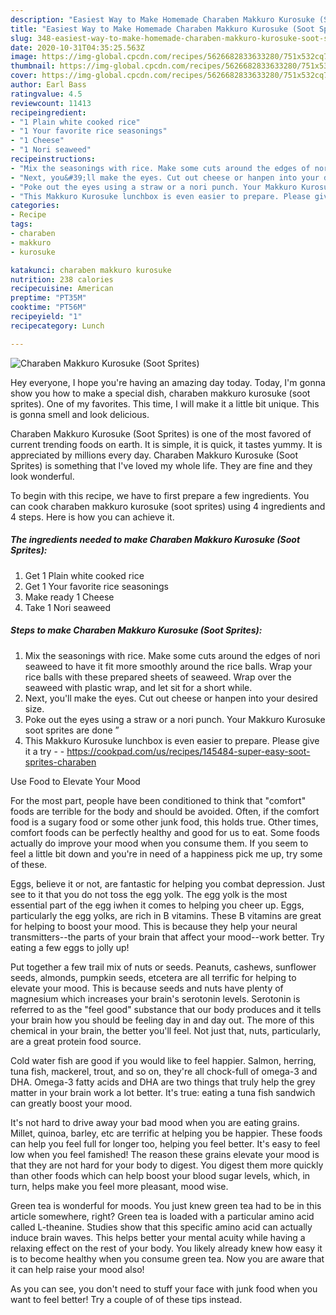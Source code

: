 ```yaml
---
description: "Easiest Way to Make Homemade Charaben Makkuro Kurosuke (Soot Sprites)"
title: "Easiest Way to Make Homemade Charaben Makkuro Kurosuke (Soot Sprites)"
slug: 348-easiest-way-to-make-homemade-charaben-makkuro-kurosuke-soot-sprites
date: 2020-10-31T04:35:25.563Z
image: https://img-global.cpcdn.com/recipes/5626682833633280/751x532cq70/charaben-makkuro-kurosuke-soot-sprites-recipe-main-photo.jpg
thumbnail: https://img-global.cpcdn.com/recipes/5626682833633280/751x532cq70/charaben-makkuro-kurosuke-soot-sprites-recipe-main-photo.jpg
cover: https://img-global.cpcdn.com/recipes/5626682833633280/751x532cq70/charaben-makkuro-kurosuke-soot-sprites-recipe-main-photo.jpg
author: Earl Bass
ratingvalue: 4.5
reviewcount: 11413
recipeingredient:
- "1 Plain white cooked rice"
- "1 Your favorite rice seasonings"
- "1 Cheese"
- "1 Nori seaweed"
recipeinstructions:
- "Mix the seasonings with rice. Make some cuts around the edges of nori seaweed to have it fit more smoothly around the rice balls. Wrap your rice balls with these prepared sheets of seaweed. Wrap over the seaweed with plastic wrap, and let sit for a short while."
- "Next, you&#39;ll make the eyes. Cut out cheese or hanpen into your desired size."
- "Poke out the eyes using a straw or a nori punch. Your Makkuro Kurosuke soot sprites are done ”"
- "This Makkuro Kurosuke lunchbox is even easier to prepare. Please give it a try  https://cookpad.com/us/recipes/145484-super-easy-soot-sprites-charaben"
categories:
- Recipe
tags:
- charaben
- makkuro
- kurosuke

katakunci: charaben makkuro kurosuke 
nutrition: 238 calories
recipecuisine: American
preptime: "PT35M"
cooktime: "PT56M"
recipeyield: "1"
recipecategory: Lunch

---
```



![Charaben Makkuro Kurosuke (Soot Sprites)](https://img-global.cpcdn.com/recipes/5626682833633280/751x532cq70/charaben-makkuro-kurosuke-soot-sprites-recipe-main-photo.jpg)

Hey everyone, I hope you're having an amazing day today. Today, I'm gonna show you how to make a special dish, charaben makkuro kurosuke (soot sprites). One of my favorites. This time, I will make it a little bit unique. This is gonna smell and look delicious.



Charaben Makkuro Kurosuke (Soot Sprites) is one of the most favored of current trending foods on earth. It is simple, it is quick, it tastes yummy. It is appreciated by millions every day. Charaben Makkuro Kurosuke (Soot Sprites) is something that I've loved my whole life. They are fine and they look wonderful.


To begin with this recipe, we have to first prepare a few ingredients. You can cook charaben makkuro kurosuke (soot sprites) using 4 ingredients and 4 steps. Here is how you can achieve it.

<!--inarticleads1-->

##### The ingredients needed to make Charaben Makkuro Kurosuke (Soot Sprites):

1. Get 1 Plain white cooked rice
1. Get 1 Your favorite rice seasonings
1. Make ready 1 Cheese
1. Take 1 Nori seaweed




<!--inarticleads2-->

##### Steps to make Charaben Makkuro Kurosuke (Soot Sprites):

1. Mix the seasonings with rice. Make some cuts around the edges of nori seaweed to have it fit more smoothly around the rice balls. Wrap your rice balls with these prepared sheets of seaweed. Wrap over the seaweed with plastic wrap, and let sit for a short while.
1. Next, you&#39;ll make the eyes. Cut out cheese or hanpen into your desired size.
1. Poke out the eyes using a straw or a nori punch. Your Makkuro Kurosuke soot sprites are done ”
1. This Makkuro Kurosuke lunchbox is even easier to prepare. Please give it a try -  - https://cookpad.com/us/recipes/145484-super-easy-soot-sprites-charaben




Use Food to Elevate Your Mood


For the most part, people have been conditioned to think that "comfort" foods are terrible for the body and should be avoided. Often, if the comfort food is a sugary food or some other junk food, this holds true. Other times, comfort foods can be perfectly healthy and good for us to eat. Some foods actually do improve your mood when you consume them. If you seem to feel a little bit down and you're in need of a happiness pick me up, try some of these.

Eggs, believe it or not, are fantastic for helping you combat depression. Just see to it that you do not toss the egg yolk. The egg yolk is the most essential part of the egg iwhen it comes to helping you cheer up. Eggs, particularly the egg yolks, are rich in B vitamins. These B vitamins are great for helping to boost your mood. This is because they help your neural transmitters--the parts of your brain that affect your mood--work better. Try eating a few eggs to jolly up!

Put together a few trail mix of nuts or seeds. Peanuts, cashews, sunflower seeds, almonds, pumpkin seeds, etcetera are all terrific for helping to elevate your mood. This is because seeds and nuts have plenty of magnesium which increases your brain's serotonin levels. Serotonin is referred to as the "feel good" substance that our body produces and it tells your brain how you should be feeling day in and day out. The more of this chemical in your brain, the better you'll feel. Not just that, nuts, particularly, are a great protein food source.

Cold water fish are good if you would like to feel happier. Salmon, herring, tuna fish, mackerel, trout, and so on, they're all chock-full of omega-3 and DHA. Omega-3 fatty acids and DHA are two things that truly help the grey matter in your brain work a lot better. It's true: eating a tuna fish sandwich can greatly boost your mood. 

It's not hard to drive away your bad mood when you are eating grains. Millet, quinoa, barley, etc are terrific at helping you be happier. These foods can help you feel full for longer too, helping you feel better. It's easy to feel low when you feel famished! The reason these grains elevate your mood is that they are not hard for your body to digest. You digest them more quickly than other foods which can help boost your blood sugar levels, which, in turn, helps make you feel more pleasant, mood wise.

Green tea is wonderful for moods. You just knew green tea had to be in this article somewhere, right? Green tea is loaded with a particular amino acid called L-theanine. Studies show that this specific amino acid can actually induce brain waves. This helps better your mental acuity while having a relaxing effect on the rest of your body. You likely already knew how easy it is to become healthy when you consume green tea. Now you are aware that it can help raise your mood also!

As you can see, you don't need to stuff your face with junk food when you want to feel better! Try  a  couple of  of  these  tips  instead.

